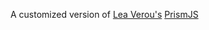 A customized version of [Lea Verou's](https://github.com/LeaVerou/prism/) [PrismJS](http://prismjs.com)

